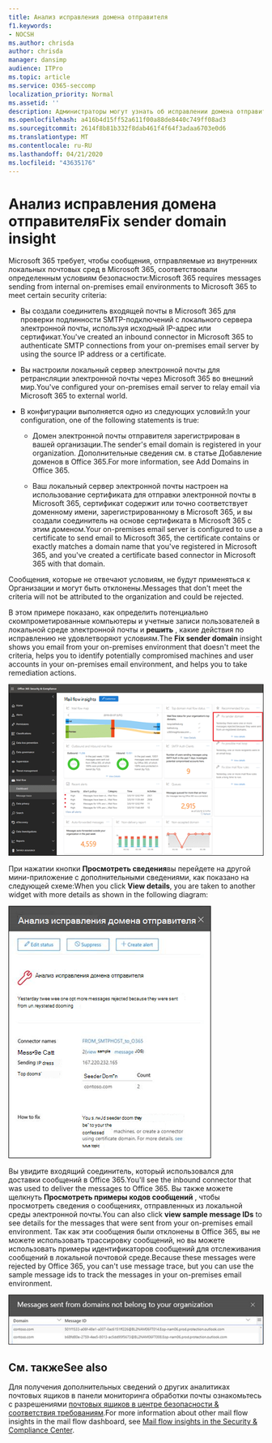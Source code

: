 ```yaml
---
title: Анализ исправления домена отправителя
f1.keywords:
- NOCSH
ms.author: chrisda
author: chrisda
manager: dansimp
audience: ITPro
ms.topic: article
ms.service: O365-seccomp
localization_priority: Normal
ms.assetid: ''
description: Администраторы могут узнать об исправлении домена отправителя в панели мониторинга "Управление почтовыми сообщениями" в центре безопасности & соответствия требованиям.
ms.openlocfilehash: a416b4d15ff52a611f00a88de8440c749ff08ad3
ms.sourcegitcommit: 2614f8b81b332f8dab461f4f64f3adaa6703e0d6
ms.translationtype: MT
ms.contentlocale: ru-RU
ms.lasthandoff: 04/21/2020
ms.locfileid: "43635176"
---
```

# <a name="fix-sender-domain-insight"></a><span data-ttu-id="13a50-103">Анализ исправления домена отправителя</span><span class="sxs-lookup"><span data-stu-id="13a50-103">Fix sender domain insight</span></span>

<span data-ttu-id="13a50-104">Microsoft 365 требует, чтобы сообщения, отправляемые из внутренних локальных почтовых сред в Microsoft 365, соответствовали определенным условиям безопасности:</span><span class="sxs-lookup"><span data-stu-id="13a50-104">Microsoft 365 requires messages sending from internal on-premises email environments to Microsoft 365 to meet certain security criteria:</span></span>

- <span data-ttu-id="13a50-105">Вы создали соединитель входящей почты в Microsoft 365 для проверки подлинности SMTP-подключений с локального сервера электронной почты, используя исходный IP-адрес или сертификат.</span><span class="sxs-lookup"><span data-stu-id="13a50-105">You've created an inbound connector in Microsoft 365 to authenticate SMTP connections from your on-premises email server by using the source IP address or a certificate.</span></span>

- <span data-ttu-id="13a50-106">Вы настроили локальный сервер электронной почты для ретрансляции электронной почты через Microsoft 365 во внешний мир.</span><span class="sxs-lookup"><span data-stu-id="13a50-106">You've configured your on-premises email server to relay email via Microsoft 365 to external world.</span></span>

- <span data-ttu-id="13a50-107">В конфигурации выполняется одно из следующих условий:</span><span class="sxs-lookup"><span data-stu-id="13a50-107">In your configuration, one of the following statements is true:</span></span>

  - <span data-ttu-id="13a50-108">Домен электронной почты отправителя зарегистрирован в вашей организации.</span><span class="sxs-lookup"><span data-stu-id="13a50-108">The sender's email domain is registered in your organization.</span></span> <span data-ttu-id="13a50-109">Дополнительные сведения см. в статье Добавление доменов в Office 365.</span><span class="sxs-lookup"><span data-stu-id="13a50-109">For more information, see Add Domains in Office 365.</span></span>

  - <span data-ttu-id="13a50-110">Ваш локальный сервер электронной почты настроен на использование сертификата для отправки электронной почты в Microsoft 365, сертификат содержит или точно соответствует доменному имени, зарегистрированному в Microsoft 365, и вы создали соединитель на основе сертификата в Microsoft 365 с этим доменом.</span><span class="sxs-lookup"><span data-stu-id="13a50-110">Your on-premises email server is configured to use a certificate to send email to Microsoft 365, the certificate contains or exactly matches a domain name that you've registered in Microsoft 365, and you've created a certificate based connector in Microsoft 365 with that domain.</span></span> 

<span data-ttu-id="13a50-111">Сообщения, которые не отвечают условиям, не будут применяться к Организации и могут быть отклонены.</span><span class="sxs-lookup"><span data-stu-id="13a50-111">Messages that don't meet the criteria will not be attributed to the organization and could be rejected.</span></span>

<span data-ttu-id="13a50-112">В этом примере показано, как определить потенциально скомпрометированные компьютеры и учетные записи пользователей в локальной среде электронной почты и **решить** , какие действия по исправлению не удовлетворяют условиям.</span><span class="sxs-lookup"><span data-stu-id="13a50-112">The **Fix sender domain** insight shows you email from your on-premises environment that doesn't meet the criteria, helps you to identify potentially compromised machines and user accounts in your on-premises email environment, and helps you to take remediation actions.</span></span>

![Исправление домена отправителя в информационной панели почтового процесса в центре безопасности & соответствия требованиям](../../media/sender-domain-insight-selected.png)

<span data-ttu-id="13a50-114">При нажатии кнопки **Просмотреть сведения**вы перейдете на другой мини-приложение с дополнительными сведениями, как показано на следующей схеме:</span><span class="sxs-lookup"><span data-stu-id="13a50-114">When you click **View details**, you are taken to another widget with more details as shown in the following diagram:</span></span>

![Мини-приложение "сведения" в разделе Fix sender Domain Insight](../../media/sender-domain-view-details.png)

<span data-ttu-id="13a50-116">Вы увидите входящий соединитель, который использовался для доставки сообщений в Office 365.</span><span class="sxs-lookup"><span data-stu-id="13a50-116">You'll see the inbound connector that was used to deliver the messages to Office 365.</span></span> <span data-ttu-id="13a50-117">Вы также можете щелкнуть **Просмотреть примеры кодов сообщений** , чтобы просмотреть сведения о сообщениях, отправленных из локальной среды электронной почты.</span><span class="sxs-lookup"><span data-stu-id="13a50-117">You can also click **view sample message IDs** to see details for the messages that were sent from your on-premises email environment.</span></span> <span data-ttu-id="13a50-118">Так как эти сообщения были отклонены в Office 365, вы не можете использовать трассировку сообщений, но вы можете использовать примеры идентификаторов сообщений для отслеживания сообщений в локальной почтовой среде.</span><span class="sxs-lookup"><span data-stu-id="13a50-118">Because these messages were rejected by Office 365, you can't use message trace, but you can use the sample message ids to track the messages in your on-premises email environment.</span></span>

![Просмотр образцов идентификаторов сообщений в исправлении домена отправителя](../../media/sender-domain-view-sample-message-ids.png)

## <a name="see-also"></a><span data-ttu-id="13a50-120">См. также</span><span class="sxs-lookup"><span data-stu-id="13a50-120">See also</span></span>

<span data-ttu-id="13a50-121">Для получения дополнительных сведений о других аналитиках почтовых ящиков в панели мониторинга обработки почты ознакомьтесь с разрешениями [почтовых ящиков в центре безопасности & соответствия требованиям](mail-flow-insights-v2.md).</span><span class="sxs-lookup"><span data-stu-id="13a50-121">For more information about other mail flow insights in the mail flow dashboard, see [Mail flow insights in the Security & Compliance Center](mail-flow-insights-v2.md).</span></span>
